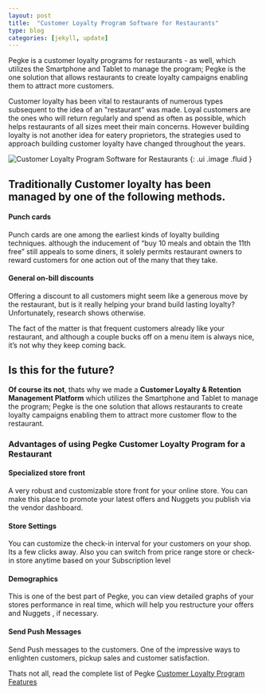 ```yaml
---
layout: post
title:  "Customer Loyalty Program Software for Restaurants"
type: blog
categories: [jekyll, update]
---
```


Pegke is a customer loyalty programs for restaurants - as well, which utilizes the Smartphone and Tablet to manage the program; Pegke is the one solution that allows restaurants to create loyalty campaigns enabling them to attract more customers.

Customer loyalty has been vital to restaurants of numerous types subsequent to the idea of an "restaurant" was made. Loyal customers are the ones who will return regularly and spend as often as possible, which helps restaurants of all sizes meet their main concerns. However building loyalty is not another idea for eatery proprietors, the strategies used to approach building customer loyalty have changed throughout the years.

![Customer Loyalty Program Software for Restaurants](https://pegke.com/sites/default/files/uploads/customer-loyalty-program-software-for-restaurants.jpg "Customer Loyalty Program Software for Restaurants")
{: .ui .image .fluid }

## Traditionally Customer loyalty has been managed by one of the following methods.

#### **Punch cards**

Punch cards are one among the earliest kinds of loyalty building techniques. although the inducement of “buy 10 meals and obtain the 11th free” still appeals to some diners, it solely permits restaurant owners to reward customers for one action out of the many that they take.

#### General on-bill discounts

Offering a discount to all customers might seem like a generous move by the restaurant, but is it really helping your brand build lasting loyalty? Unfortunately, research shows otherwise.

The fact of the matter is that frequent customers already like your restaurant, and although a couple bucks off on a menu item is always nice, it’s not why they keep coming back.

## Is this for the future?

**Of course its not**, thats why we made a **Customer Loyalty & Retention Management Platform** which utilizes the Smartphone and Tablet to manage the program; Pegke is the one solution that allows restaurants to create loyalty campaigns enabling them to attract more customer flow to the restaurant.

### **Advantages of using Pegke Customer Loyalty Program for a Restaurant**

#### **Specialized store front**

A very robust and customizable store front for your online store. You can make this place to promote your latest offers and Nuggets you publish via the vendor dashboard.

#### **Store Settings**

You can customize the check-in interval for your customers on your shop. Its a few clicks away. Also you can switch from price range store or check-in store anytime based on your Subscription level

#### **Demographics**

This is one of the best part of Pegke, you can view detailed graphs of your stores performance in real time, which will help you restructure your offers and Nuggets , if necessary.

#### **Send Push Messages**

Send Push messages to the customers. One of the impressive ways to enlighten customers, pickup sales and customer satisfaction.

Thats not all, read the complete list of Pegke [Customer Loyalty Program Features](https://pegke.com/vendor-app-features)
